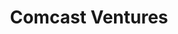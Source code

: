 ---
layout: firm_page
title: "Comcast Ventures"
id: "comcastventures.com"
permalink: "/comcastventurescomcastventures.com/"
website: "https://comcastventures.com"
offices: "New York (United States), San Francisco (United States), Palo Alto (United States), Philadelphia (United States), Santa Monica (United States)"
investment_stages: "Seed, Series A, Series B, Series C, Series D"
portfolio_companies: "Accolade, Acorns, Aglet, AI21 Labs, Ample Market, Aporeto, AptDeco, Architect.io, Atscale, Attabotics, August, Automat, Automatic, Autonomic, Avibra, Away, Axial, b8ta, Baobab Studios, BaubleBar, Bay Dynamics, Because, Bento for Business, BigID, Bird, BitSight Technologies, Blavity, Block Renovation, Blockdaemon, Blueland, BNI, Branch Energy, Brightside, Bunker, Cheddar, Cloudpassage, College Ave, Color Health, Comparably, Confetti, CreativeLIVE, Cross MediaWorks, CTI Towers, Curbio, Cut, Cuyana, Dandelion Energy, Data Plus Math, Datadog, DataStax, Demdex, Divide, DocuSign, Dollar Shave Club, dot.LA, DoubleVerify, DrayNow, Earny, Eden, EdgeConneX, Eight Sleep, Enigma, Evabot, FanDuel, Felix & Paul Studios, Flipboard, FortressIQ, Fullscreen, goTenna, Grokker, Haven, Hawthorne, HealthSnap, Heleo, Hippo, Hired, Hive, Hollar, Houseparty, Houzz, Hume, HYPR, iControl, inMarket Media, Instacart, Instill, Integrate, Interactions, Intro, Invite Media, Italic, Jornaya, Juganu, Juno, K Health, Kensho, KeyMe, Kite and Lightning, KiwiCo, KodaCloud, Lendio, Life House, LUS Brands, Lyft, Lytics, Madison Reed, Maginatics, Material, MealPal, Meta, Modsy, Neural Magic, Nextdoor, NextVR, NLX, Nomad Homes, Nurx, OfferUp, Open Props, Osaro, Oui, Outlier Collective, Papa, Parallel Markets, Pattern Insurance, Petcoach, Players' Lounge, Pony.ai, Populus, Quantifind, Regatta, Remotely, Renofi, Resemble AI, Retina.ai, Rocketrip, Ross Intelligence, SafeBase, Selector, SevenRooms, Shine, Sidecar Health, Slack, SPACES, Split, Staq, Stella Connect, SundaySky, Taboola, Tastemade, The Athletic, The Ready Games, The Yes, Thirty Madison, Tovala, Treno, TuneIn, UberMedia, Uptycs, Vimeo, Visible World, Vox Media, Walrus Health, WhoSay, Windsor Circle, Yieldmo, Zapata AI, ZeroFox, Zola, Zoomdata"
portfolio_link: "https://comcastventures.com/portfolio/"
investment_markets: "Data & AI, Enabling Tech, Energy & Sustainability, Future of Work, Health Tech, Proptech, Consumer"
founded_year: "1999"
description: "Comcast Ventures invests in early to growth-stage companies across various sectors. They leverage Comcast NBCUniversal's resources to accelerate portfolio company growth. Their focus areas include data & AI, energy & sustainability, and the future of work."
linkedin: "https://www.linkedin.com/company/comcast-ventures/"
twitter: "https://twitter.com/comcastventures"
instagram: ""
team_page: "https://comcastventures.com/team/"
investor_type: "Corporate VC"
crunchbase: "https://www.crunchbase.com/organization/comcast-interactive-capital"
pitchbook: "https://pitchbook.com/profiles/investor/11174-86"

# SEO Optimization
meta_title: "Comcast Ventures - VC Firm - projectstartups.com"
meta_description: "Comcast Ventures, Comcast Ventures invests in early to growth-stage companies across various sectors. They leverage Comcast NBCUniversal's resources to accelerate portf..."
meta_keywords: "Comcast Ventures, Data & AI, Enabling Tech, Energy & Sustainability, Future of Work, Health Tech, Proptech, Consumer, VC firm, venture capital, startup investor, projectstartups.com"
canonical_url: "https://vc.projectstartups.com/comcastventurescomcastventures.com/"
---